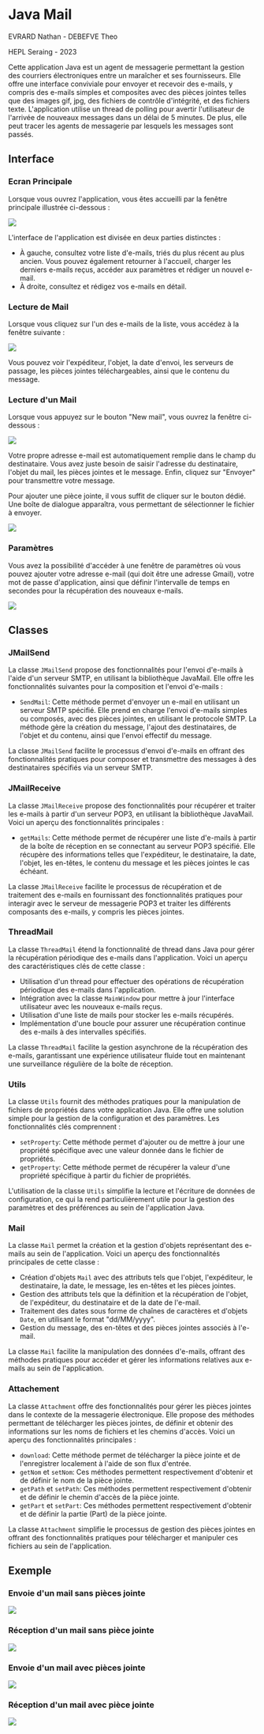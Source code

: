 # Java Mail

EVRARD Nathan - DEBEFVE Theo

HEPL Seraing - 2023



Cette application Java est un agent de messagerie permettant la gestion des courriers électroniques entre un maraîcher et ses fournisseurs. Elle offre une interface conviviale pour envoyer et recevoir des e-mails, y compris des e-mails simples et composites avec des pièces jointes telles que des images gif, jpg, des fichiers de contrôle d'intégrité, et des fichiers texte. L'application utilise un thread de polling pour avertir l'utilisateur de l'arrivée de nouveaux messages dans un délai de 5 minutes. De plus, elle peut tracer les agents de messagerie par lesquels les messages sont passés.



## Interface

### Ecran Principale

Lorsque vous ouvrez l'application, vous êtes accueilli par la fenêtre principale illustrée ci-dessous :

![](C:\Users\theod\OneDrive\Bureau\JAVA\Java-Mail\ressources\java-mail-1.png)

L'interface de l'application est divisée en deux parties distinctes :

- À gauche, consultez votre liste d'e-mails, triés du plus récent au plus ancien. Vous pouvez également retourner à l'accueil, charger les derniers e-mails reçus, accéder aux paramètres et rédiger un nouvel e-mail.
- À droite, consultez et rédigez vos e-mails en détail.



### Lecture de Mail

Lorsque vous cliquez sur l'un des e-mails de la liste, vous accédez à la fenêtre suivante :

![](C:\Users\theod\OneDrive\Bureau\JAVA\Java-Mail\ressources\java-mail-5.png)

Vous pouvez voir l'expéditeur, l'objet, la date d'envoi, les serveurs de passage, les pièces jointes téléchargeables, ainsi que le contenu du message.



### Lecture d'un Mail

Lorsque vous appuyez sur le bouton "New mail", vous ouvrez la fenêtre ci-dessous :

![](C:\Users\theod\OneDrive\Bureau\JAVA\Java-Mail\ressources\java-mail-4.png)

Votre propre adresse e-mail est automatiquement remplie dans le champ du destinataire. Vous avez juste besoin de saisir l'adresse du destinataire, l'objet du mail, les pièces jointes et le message. Enfin, cliquez sur "Envoyer" pour transmettre votre message.

Pour ajouter une pièce jointe, il vous suffit de cliquer sur le bouton dédié. Une boîte de dialogue apparaîtra, vous permettant de sélectionner le fichier à envoyer.

![](C:\Users\theod\OneDrive\Bureau\JAVA\Java-Mail\ressources\java-mail-3.png)



### Paramètres

Vous avez la possibilité d'accéder à une fenêtre de paramètres où vous pouvez ajouter votre adresse e-mail (qui doit être une adresse Gmail), votre mot de passe d'application, ainsi que définir l'intervalle de temps en secondes pour la récupération des nouveaux e-mails.

![](C:\Users\theod\OneDrive\Bureau\JAVA\Java-Mail\ressources\java-mail-2.png)



## Classes



### JMailSend

La classe `JMailSend` propose des fonctionnalités pour l'envoi d'e-mails à l'aide d'un serveur SMTP, en utilisant la bibliothèque JavaMail. Elle offre les fonctionnalités suivantes pour la composition et l'envoi d'e-mails :

- `SendMail`: Cette méthode permet d'envoyer un e-mail en utilisant un serveur SMTP spécifié. Elle prend en charge l'envoi d'e-mails simples ou composés, avec des pièces jointes, en utilisant le protocole SMTP. La méthode gère la création du message, l'ajout des destinataires, de l'objet et du contenu, ainsi que l'envoi effectif du message.

La classe `JMailSend` facilite le processus d'envoi d'e-mails en offrant des fonctionnalités pratiques pour composer et transmettre des messages à des destinataires spécifiés via un serveur SMTP.



### JMailReceive

La classe `JMailReceive` propose des fonctionnalités pour récupérer et traiter les e-mails à partir d'un serveur POP3, en utilisant la bibliothèque JavaMail. Voici un aperçu des fonctionnalités principales :

- `getMails`: Cette méthode permet de récupérer une liste d'e-mails à partir de la boîte de réception en se connectant au serveur POP3 spécifié. Elle récupère des informations telles que l'expéditeur, le destinataire, la date, l'objet, les en-têtes, le contenu du message et les pièces jointes le cas échéant.

La classe `JMailReceive` facilite le processus de récupération et de traitement des e-mails en fournissant des fonctionnalités pratiques pour interagir avec le serveur de messagerie POP3 et traiter les différents composants des e-mails, y compris les pièces jointes.



### ThreadMail

La classe `ThreadMail` étend la fonctionnalité de thread dans Java pour gérer la récupération périodique des e-mails dans l'application. Voici un aperçu des caractéristiques clés de cette classe :

- Utilisation d'un thread pour effectuer des opérations de récupération périodique des e-mails dans l'application.
- Intégration avec la classe `MainWindow` pour mettre à jour l'interface utilisateur avec les nouveaux e-mails reçus.
- Utilisation d'une liste de mails pour stocker les e-mails récupérés.
- Implémentation d'une boucle pour assurer une récupération continue des e-mails à des intervalles spécifiés.

La classe `ThreadMail` facilite la gestion asynchrone de la récupération des e-mails, garantissant une expérience utilisateur fluide tout en maintenant une surveillance régulière de la boîte de réception.




### Utils

La classe `Utils` fournit des méthodes pratiques pour la manipulation de fichiers de propriétés dans votre application Java. Elle offre une solution simple pour la gestion de la configuration et des paramètres. Les fonctionnalités clés comprennent :

- `setProperty`: Cette méthode permet d'ajouter ou de mettre à jour une propriété spécifique avec une valeur donnée dans le fichier de propriétés.
- `getProperty`: Cette méthode permet de récupérer la valeur d'une propriété spécifique à partir du fichier de propriétés.

L'utilisation de la classe `Utils` simplifie la lecture et l'écriture de données de configuration, ce qui la rend particulièrement utile pour la gestion des paramètres et des préférences au sein de l'application Java.



### Mail

La classe `Mail` permet la création et la gestion d'objets représentant des e-mails au sein de l'application. Voici un aperçu des fonctionnalités principales de cette classe :

- Création d'objets `Mail` avec des attributs tels que l'objet, l'expéditeur, le destinataire, la date, le message, les en-têtes et les pièces jointes.
- Gestion des attributs tels que la définition et la récupération de l'objet, de l'expéditeur, du destinataire et de la date de l'e-mail.
- Traitement des dates sous forme de chaînes de caractères et d'objets `Date`, en utilisant le format "dd/MM/yyyy".
- Gestion du message, des en-têtes et des pièces jointes associés à l'e-mail.

La classe `Mail` facilite la manipulation des données d'e-mails, offrant des méthodes pratiques pour accéder et gérer les informations relatives aux e-mails au sein de l'application.



### Attachement

La classe `Attachment` offre des fonctionnalités pour gérer les pièces jointes dans le contexte de la messagerie électronique. Elle propose des méthodes permettant de télécharger les pièces jointes, de définir et obtenir des informations sur les noms de fichiers et les chemins d'accès. Voici un aperçu des fonctionnalités principales :

- `download`: Cette méthode permet de télécharger la pièce jointe et de l'enregistrer localement à l'aide de son flux d'entrée.
- `getNom` et `setNom`: Ces méthodes permettent respectivement d'obtenir et de définir le nom de la pièce jointe.
- `getPath` et `setPath`: Ces méthodes permettent respectivement d'obtenir et de définir le chemin d'accès de la pièce jointe.
- `getPart` et `setPart`: Ces méthodes permettent respectivement d'obtenir et de définir la partie (Part) de la pièce jointe.

La classe `Attachment` simplifie le processus de gestion des pièces jointes en offrant des fonctionnalités pratiques pour télécharger et manipuler ces fichiers au sein de l'application.



## Exemple

### Envoie d'un mail sans pièces jointe

![](C:\Users\theod\OneDrive\Bureau\JAVA\Java-Mail\ressources\java-mail-6.png)



### Réception d'un mail sans pièce jointe

![](C:\Users\theod\OneDrive\Bureau\JAVA\Java-Mail\ressources\java-mail-8.png)



### Envoie d'un mail avec pièces jointe

![](C:\Users\theod\OneDrive\Bureau\JAVA\Java-Mail\ressources\java-mail-7.png)



### Réception d'un mail avec pièce jointe

![](C:\Users\theod\OneDrive\Bureau\JAVA\Java-Mail\ressources\java-mail-9.png)